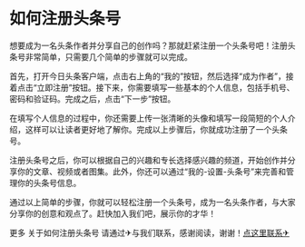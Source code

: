 # 如何注册头条号

想要成为一名头条作者并分享自己的创作吗？那就赶紧注册一个头条号吧！注册头条号非常简单，只需要几个简单的步骤就可以完成。

首先，打开今日头条客户端，点击右上角的“我的”按钮，然后选择“成为作者”，接着点击“立即注册”按钮。接下来，你需要填写一些基本的个人信息，包括手机号、密码和验证码。完成之后，点击“下一步”按钮。

在填写个人信息的过程中，你还需要上传一张清晰的头像和填写一段简短的个人介绍，这样可以让读者更好地了解你。完成以上步骤后，你就成功注册了一个头条号。

注册头条号之后，你可以根据自己的兴趣和专长选择感兴趣的频道，开始创作并分享你的文章、视频或者图集。此外，你还可以通过“我的-设置-头条号”来完善和管理你的头条号信息。

通过以上简单的步骤，你就可以轻松注册一个头条号，成为一名头条作者，与大家分享你的创意和观点了。赶快加入我们吧，展示你的才华！

更多 关于如何注册头条号 请通过✈与我们联系，感谢阅读，谢谢！[点这里联系✈](https://ads.k02.cc)